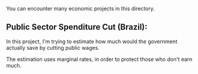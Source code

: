 You can encounter many economic projects in this directory.


## **Public Sector Spenditure Cut (Brazil):**

In this project, I'm trying to estimate how much would the government actually save by cutting public wages.

The estimation uses marginal rates, in order to protect those who don't earn much.
